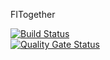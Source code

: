 FITogether

[![Build Status](https://app.travis-ci.com/swsnu/swppfall2022-team4.svg?branch=develop)](https://app.travis-ci.com/swsnu/swppfall2022-team4)  
[![Quality Gate Status](https://sonarcloud.io/api/project_badges/measure?project=swsnu_swppfall2022-team4&metric=alert_status)](https://sonarcloud.io/dashboard?id=swsnu_swppfall2022-team4)
